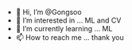 - 👋 Hi, I’m @Gongsoo
- 👀 I’m interested in ... ML and CV
- 🌱 I’m currently learning ... ML
- 📫 How to reach me ... 
  thank you
<!---
Gongsoo/Gongsoo is a ✨ special ✨ repository because its `README.md` (this file) appears on your GitHub profile.
You can click the Preview link to take a look at your changes.
--->
